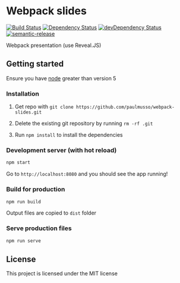 # Webpack slides

[![Build Status](https://travis-ci.org/paulmusso/webpack-slides.svg?branch=master)](https://travis-ci.org/paulmusso/webpack-slides)
[![Dependency Status](https://david-dm.org/paulmusso/webpack-slides.svg)](https://david-dm.org/paulmusso/webpack-slides)
[![devDependency Status](https://david-dm.org/paulmusso/webpack-slides/dev-status.svg)](https://david-dm.org/paulmusso/webpack-slides#info=devDependencies)
[![semantic-release](https://img.shields.io/badge/%20%20%F0%9F%93%A6%F0%9F%9A%80-semantic--release-e10079.svg?style=flat-square)](https://github.com/semantic-release/semantic-release)

Webpack presentation (use Reveal.JS)

## Getting started

Ensure you have [node][node-link] greater than version 5 

### Installation

1. Get repo with `git clone https://github.com/paulmusso/webpack-slides.git`

2. Delete the existing git repository by running `rm -rf .git`

3. Run `npm install` to install the dependencies

### Development server (with hot reload)

```bash
npm start
```

Go to `http://localhost:8080` and you should see the app running!

### Build for production

```bash
npm run build
```

Output files are copied to `dist` folder

### Serve production files

```bash
npm run serve
```

## License

This project is licensed under the MIT license

[node-link]: https://nodejs.org/en/
